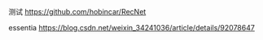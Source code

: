 测试
https://github.com/hobincar/RecNet

essentia
https://blog.csdn.net/weixin_34241036/article/details/92078647
